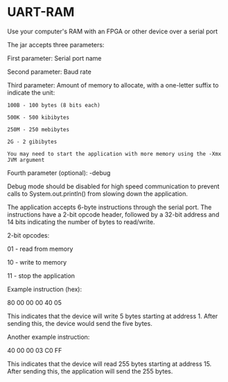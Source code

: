 # UART-RAM
Use your computer's RAM with an FPGA or other device over a serial port


The jar accepts three parameters:

  First parameter: Serial port name
  
  Second parameter: Baud rate
  
  Third parameter: Amount of memory to allocate, with a one-letter suffix to indicate the unit:
  
    100B - 100 bytes (8 bits each)
    
    500K - 500 kibibytes
    
    250M - 250 mebibytes
    
    2G - 2 gibibytes
    
    You may need to start the application with more memory using the -Xmx JVM argument
    
  Fourth parameter (optional): -debug
  
Debug mode should be disabled for high speed communication to prevent calls to System.out.println() from slowing down the application.


The application accepts 6-byte instructions through the serial port. The instructions have a 2-bit opcode header, followed by a 32-bit address and 14 bits indicating the number of bytes to read/write.

2-bit opcodes:

  01 - read from memory
  
  10 - write to memory
  
  11 - stop the application
  

Example instruction (hex):

80 00 00 00 40 05

This indicates that the device will write 5 bytes starting at address 1. After sending this, the device would send the five bytes.


Another example instruction:

40 00 00 03 C0 FF

This indicates that the device will read 255 bytes starting at address 15. After sending this, the application will send the 255 bytes.

